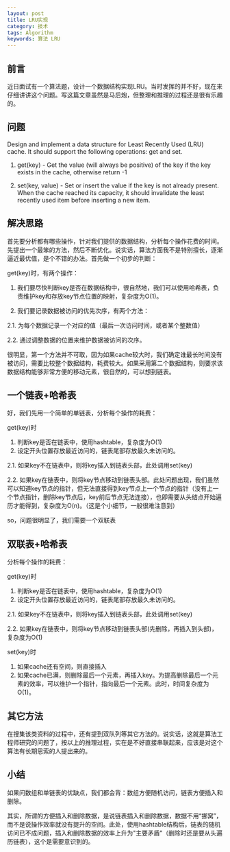 ```yaml
---
layout: post
title: LRU实现
category: 技术
tags: Algorithm
keywords: 算法 LRU
---
```



## 前言 ##

近日面试有一个算法题，设计一个数据结构实现LRU。当时发挥的并不好，现在来仔细讲讲这个问题。写这篇文章虽然是马后炮，但整理和推理的过程还是很有乐趣的。

## 问题 ##

Design and implement a data structure for Least Recently Used (LRU) cache. It should support the following operations: get and set.

1. get(key) - Get the value (will always be positive) of the key if the key exists in the cache, otherwise return -1

2. set(key, value) - Set or insert the value if the key is not already present. When the cache reached its capacity, it should invalidate the least recently used item before inserting a new item.

## 解决思路 ##

首先要分析都有哪些操作，针对我们提供的数据结构，分析每个操作花费的时间。先提出一个最笨的方法，然后不断优化。说实话，算法方面我不是特别擅长，逐渐逼近最优值，是个不错的办法。首先做一个初步的判断：

get(key)时，有两个操作：

1. 我们要尽快判断key是否在数据结构中，很自然地，我们可以使用哈希表，负责维护key和存放key节点位置的映射，复杂度为O(1)。
 
2. 我们要记录数据被访问的优先次序，有两个方法：
        
 2.1. 为每个数据记录一个对应的值（最后一次访问时间，或者某个整数值）
 
 2.2. 通过调整数据的位置来维护数据被访问的次序。
 
 很明显，第一个方法并不可取，因为如果cache较大时，我们确定谁最长时间没有被访问，需要比较整个数据结构，耗费较大。如果采用第二个数据结构，则要求该数据结构能够非常方便的移动元素，很自然的，可以想到链表。 
    

## 一个链表+哈希表 ##

好，我们先用一个简单的单链表，分析每个操作的耗费：

get(key)时

1. 判断key是否在链表中，使用hashtable，复杂度为O(1)
2. 设定开头位置存放最近访问的，链表尾部存放最久未访问的。
  
 2.1. 如果key不在链表中，则将key插入到链表头部，此处调用set(key)
 
 2.2. 如果key在链表中，则将key节点移动到链表头部。此处问题出现，我们虽然可以知道key节点的指针，但无法直接得到key节点上一个节点的指针（没有上一个节点指针，删除key节点后，key前后节点无法连接），也即需要从头结点开始遍历才能得到，复杂度为O(n)。（这是个小细节，一般很难注意到）

so，问题很明显了，我们需要一个双联表

## 双联表+哈希表 ##

分析每个操作的耗费：

get(key)时

1. 判断key是否在链表中，使用hashtable，复杂度为O(1)
2. 设定开头位置存放最近访问的，链表尾部存放最久未访问的。
  
 2.1. 如果key不在链表中，则将key插入到链表头部，此处调用set(key)
 
 2.2. 如果key在链表中，则将key节点移动到链表头部(先删除，再插入到头部)，复杂度为O(1)

set(key)时

1. 如果cache还有空间，则直接插入
2. 如果cache已满，则删除最后一个元素，再插入key。为提高删除最后一个元素的效率，可以维护一个指针，指向最后一个元素。此时，时间复杂度为O(1)。

## 其它方法 ##

在搜集该类资料的过程中，还有提到双队列等其它方法的。说实话，这就是算法工程师研究的问题了，按以上的推理过程，实在是不好直接串联起来，应该是对这个算法有长期思索的人提出来的。

## 小结 ##
如果问数组和单链表的优缺点，我们都会背：数组方便随机访问，链表方便插入和删除。

其实，所谓的方便插入和删除数据，是说链表插入和删除数据，数据不用“挪窝”，而不是说操作效率就没有提升的空间。此处，使用hashtable结构后，链表的随机访问已不成问题，插入和删除数据的效率上升为"主要矛盾"（删除时还是要从头遍历链表），这个是需要意识到的。